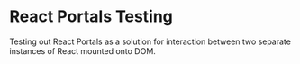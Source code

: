 # React Portals Testing

Testing out React Portals as a solution for interaction between two separate instances of React mounted onto DOM.
